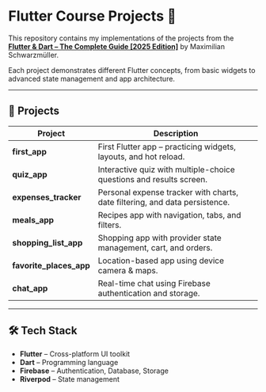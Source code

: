 # Flutter Course Projects 🚀

This repository contains my implementations of the projects from the [**Flutter & Dart – The Complete Guide [2025 Edition]**](https://www.udemy.com/course/learn-flutter-dart-to-build-ios-android-apps/) by Maximilian Schwarzmüller.

Each project demonstrates different Flutter concepts, from basic widgets to advanced state management and app architecture.

---

## 📂 Projects

| Project | Description |
|---------|-------------|
| **first_app** | First Flutter app – practicing widgets, layouts, and hot reload. |
| **quiz_app** | Interactive quiz with multiple-choice questions and results screen. |
| **expenses_tracker** | Personal expense tracker with charts, date filtering, and data persistence. |
| **meals_app** | Recipes app with navigation, tabs, and filters. |
| **shopping_list_app** | Shopping app with provider state management, cart, and orders. |
| **favorite_places_app** | Location-based app using device camera & maps. |
| **chat_app** | Real-time chat using Firebase authentication and storage. |

---

## 🛠️ Tech Stack

- **Flutter** – Cross-platform UI toolkit  
- **Dart** – Programming language  
- **Firebase** – Authentication, Database, Storage  
- **Riverpod** – State management
